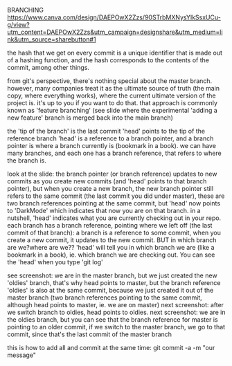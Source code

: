 BRANCHING
https://www.canva.com/design/DAEPOwX2Zzs/90STrbMXNysYIkSsxUCu-g/view?utm_content=DAEPOwX2Zzs&utm_campaign=designshare&utm_medium=link&utm_source=sharebutton#1

the hash that we get on every commit is a unique identifier that is made out of a hashing function, and the hash corresponds to the contents of the commit, among other things.

from git's perspective, there's nothing special about the master branch. however, many companies treat it as the ultimate source of truth (the main copy, where everything works), where the current ultimate version of the project is. it's up to you if you want to do that. that approach is commonly known as 'feature branching' (see slide where the experimental 'adding a new feature' branch is merged back into the main branch)

the 'tip of the branch' is the last commit
'head' points to the tip of the reference branch
'head' is a reference to a branch pointer, and a branch pointer is where a branch currently is (bookmark in a book).
we can have many branches, and each one has a branch reference, that refers to where the branch is.

look at the slide: the branch pointer (or branch reference) updates to new commits as you create new commits (and 'head' points to that branch pointer), but when you create a new branch, the new branch pointer still refers to the same commit (the last commit you did under master), these are two branch references pointing at the same commit, but 'head' now points to 'DarkMode' which indicates that now you are on that branch. in a nutshell, 'head' indicates what you are currently checking out in your repo.
each branch has a branch reference, pointing where we left off (the last commit of that branch): a branch is a reference to some commit, when you create a new commit, it updates to the new commit. BUT in which branch are we?where are we?? 'head' will tell you in which branch we are (like a bookmark in a book), ie. which branch we are checking out.
You can see the 'head' when you type 'git log'

see screenshot: we are in the master branch, but we just created the new 'oldies' branch, that's why head points to master, but the branch reference 'oldies' is also at the same commit, because we just created it out of the master branch (two branch references pointing to the same commit, although head points to master, ie. we are on master)
next screenshot: after we switch branch to oldies, head points to oldies.
next screenshot: we are in the oldies branch, but you can see that the branch reference for master is pointing to an older commit, if we switch to the master branch, we go to that commit, since that's the last commit of the master branch

this is how to add all and commit at the same time:
git commit -a -m "our message"
